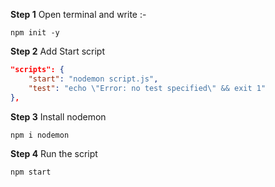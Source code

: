 **Step 1** Open terminal and write :- 

```
npm init -y
```

**Step 2** Add Start script

```json
"scripts": {
    "start": "nodemon script.js",
    "test": "echo \"Error: no test specified\" && exit 1"
},
```

**Step 3** Install nodemon

```
npm i nodemon
```

**Step 4** Run the script

```
npm start
```